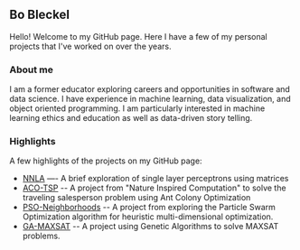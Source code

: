 ## Bo Bleckel

Hello! Welcome to my GitHub page. Here I have a few of my personal projects that I've worked on over the years.

### About me
I am a former educator exploring careers and opportunities in software and data science. 
I have experience in machine learning, data visualization, and object oriented programming. 
I am particularly interested in machine learning ethics and education as well as data-driven story telling.

### Highlights
A few highlights of the projects on my GitHub page:
* [NNLA](https://github.com/bbleckel/NNLA) —- A brief exploration of single layer perceptrons using matrices
* [ACO-TSP](https://github.com/bbleckel/ACO-TSP-2017) -- A project from "Nature Inspired Computation" to solve the traveling salesperson problem using Ant Colony Optimization
* [PSO-Neighborhoods](https://github.com/bbleckel/PSO-Neighborhoods-2017) -- A project from exploring the Particle Swarm Optimization algorithm for heuristic multi-dimensional optimization.
* [GA-MAXSAT](https://github.com/bbleckel/MAXSAT-2017) -- A project using Genetic Algorithms to solve MAXSAT problems.
